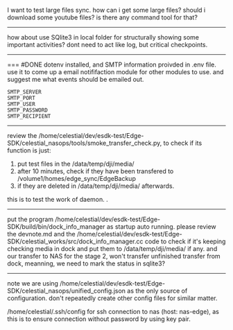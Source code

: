 I want to test large files sync. how can i get some large files? should i download some youtube files? is there any command tool for that? 

---
how about use SQlite3 in local folder for structurally showing some important activities? dont need to act like log, but critical checkpoints.

---
=== #DONE
dotenv installed, and SMTP information proivded in .env file. use it to come up a email notififaction module for other modules to use. and suggest me what events should be emailed out.
```
SMTP_SERVER
SMTP_PORT
SMTP_USER
SMTP_PASSWORD
SMTP_RECIPIENT
```
---

review the /home/celestial/dev/esdk-test/Edge-SDK/celestial_nasops/tools/smoke_transfer_check.py, to check if its function is just:
1. put test files in the /data/temp/dji/media/
2. after 10 minutes, check if they have been transfered to /volume1/homes/edge_sync/EdgeBackup
3. if they are deleted in /data/temp/dji/media/ afterwards. 

this is to test the work of daemon. .

---

put the program /home/celestial/dev/esdk-test/Edge-SDK/build/bin/dock_info_manager as startup auto running. please review the devnote.md and the /home/celestial/dev/esdk-test/Edge-SDK/celestial_works/src/dock_info_manager.cc code to check if it's keeping checking media in dock and put them to /data/temp/dji/media/ if any. and our transfer to NAS for the stage 2, won't transfer unfinished transfer from dock, meanning, we need to mark the status in sqlite3?



---
note we are using /home/celestial/dev/esdk-test/Edge-SDK/celestial_nasops/unified_config.json as the only source of configuration. don't repeatedly create other config files for similar matter.

 /home/celestial/.ssh/config for ssh connection to nas (host: nas-edge), as this is to ensure connection without password by using key pair.


